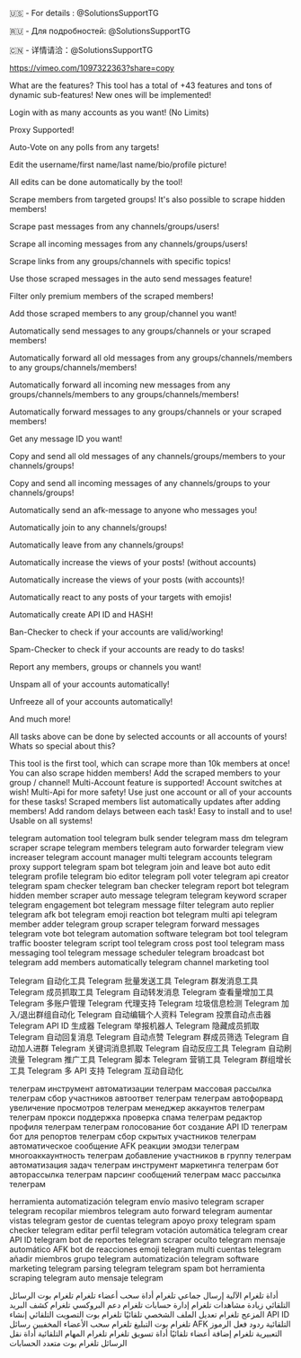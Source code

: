 🇺🇸 - For details : @SolutionsSupportTG

🇷🇺 - Для подробностей: @SolutionsSupportTG

🇨🇳 - 详情请洽：@SolutionsSupportTG

https://vimeo.com/1097322363?share=copy

What are the features? This tool has a total of +43 features and tons of dynamic sub-features! New ones will be implemented!

Login with as many accounts as you want! (No Limits)

Proxy Supported!

Auto-Vote on any polls from any targets!

Edit the username/first name/last name/bio/profile picture!

All edits can be done automatically by the tool!

Scrape members from targeted groups! It's also possible to scrape hidden members!

Scrape past messages from any channels/groups/users!

Scrape all incoming messages from any channels/groups/users!

Scrape links from any groups/channels with specific topics!

Use those scraped messages in the auto send messages feature!

Filter only premium members of the scraped members!

Add those scraped members to any group/channel you want!

Automatically send messages to any groups/channels or your scraped members!

Automatically forward all old messages from any groups/channels/members to any groups/channels/members!

Automatically forward all incoming new messages from any groups/channels/members to any groups/channels/members!

Automatically forward messages to any groups/channels or your scraped members!

Get any message ID you want!

Copy and send all old messages of any channels/groups/members to your channels/groups!

Copy and send all incoming messages of any channels/groups to your channels/groups!

Automatically send an afk-message to anyone who messages you!

Automatically join to any channels/groups!

Automatically leave from any channels/groups!

Automatically increase the views of your posts! (without accounts)

Automatically increase the views of your posts (with accounts)!

Automatically react to any posts of your targets with emojis!

Automatically create API ID and HASH!

Ban-Checker to check if your accounts are valid/working!

Spam-Checker to check if your accounts are ready to do tasks!

Report any members, groups or channels you want!

Unspam all of your accounts automatically!

Unfreeze all of your accounts automatically!

And much more!

All tasks above can be done by selected accounts or all accounts of yours!
Whats so special about this?

This tool is the first tool, which can scrape more than 10k members at once!
You can also scrape hidden members!
Add the scraped members to your group / channel!
Multi-Account feature is supported!
Account switches at wish!
Multi-Api for more safety!
Use just one account or all of your accounts for these tasks!
Scraped members list automatically updates after adding members!
Add random delays between each task!
Easy to install and to use!
Usable on all systems!

telegram automation tool
telegram bulk sender
telegram mass dm
telegram scraper
scrape telegram members
telegram auto forwarder
telegram view increaser
telegram account manager
multi telegram accounts
telegram proxy support
telegram spam bot
telegram join and leave bot
auto edit telegram profile
telegram bio editor
telegram poll voter
telegram api creator
telegram spam checker
telegram ban checker
telegram report bot
telegram hidden member scraper
auto message telegram
telegram keyword scraper
telegram engagement bot
telegram message filter
telegram auto replier
telegram afk bot
telegram emoji reaction bot
telegram multi api
telegram member adder
telegram group scraper
telegram forward messages
telegram vote bot
telegram automation software
telegram bot tool
telegram traffic booster
telegram script tool
telegram cross post tool
telegram mass messaging tool
telegram message scheduler
telegram broadcast bot
telegram add members automatically
telegram channel marketing tool

Telegram 自动化工具
Telegram 批量发送工具
Telegram 群发消息工具
Telegram 成员抓取工具
Telegram 自动转发消息
Telegram 查看量增加工具
Telegram 多账户管理
Telegram 代理支持
Telegram 垃圾信息检测
Telegram 加入/退出群组自动化
Telegram 自动编辑个人资料
Telegram 投票自动点击器
Telegram API ID 生成器
Telegram 举报机器人
Telegram 隐藏成员抓取
Telegram 自动回复消息
Telegram 自动点赞
Telegram 群成员筛选
Telegram 自动加人进群
Telegram 关键词消息抓取
Telegram 自动反应工具
Telegram 自动刷流量
Telegram 推广工具
Telegram 脚本
Telegram 营销工具
Telegram 群组增长工具
Telegram 多 API 支持
Telegram 互动自动化

телеграм инструмент автоматизации
телеграм массовая рассылка
телеграм сбор участников
автоответ телеграм
телеграм автофорвард
увеличение просмотров телеграм
менеджер аккаунтов телеграм
телеграм прокси поддержка
проверка спама телеграм
редактор профиля телеграм
телеграм голосование бот
создание API ID телеграм
бот для репортов телеграм
сбор скрытых участников телеграм
автоматическое сообщение AFK
реакции эмодзи телеграм
многоаккаунтность телеграм
добавление участников в группу телеграм
автоматизация задач телеграм
инструмент маркетинга телеграм
бот авторассылка телеграм
парсинг сообщений телеграм
масс рассылка телеграм


herramienta automatización telegram
envío masivo telegram
scraper telegram
recopilar miembros telegram
auto forward telegram
aumentar vistas telegram
gestor de cuentas telegram
apoyo proxy telegram
spam checker telegram
editar perfil telegram
votación automática telegram
crear API ID telegram
bot de reportes telegram
scraper oculto telegram
mensaje automático AFK
bot de reacciones emoji telegram
multi cuentas telegram
añadir miembros grupo telegram
automatización telegram
software marketing telegram
parsing telegram
telegram spam bot
herramienta scraping telegram
auto mensaje telegram

أداة تلغرام الآلية
إرسال جماعي تلغرام
أداة سحب أعضاء تلغرام
تلغرام بوت الرسائل التلقائي
زيادة مشاهدات تلغرام
إدارة حسابات تلغرام
دعم البروكسي تلغرام
كشف البريد المزعج تلغرام
تعديل الملف الشخصي تلقائيًا
تلغرام بوت التصويت التلقائي
إنشاء API ID تلغرام
بوت التبليغ تلغرام
سحب الأعضاء المخفيين
رسائل AFK التلقائية
ردود فعل الرموز التعبيرية تلغرام
إضافة أعضاء تلقائيًا
أداة تسويق تلغرام
تلغرام المهام التلقائية
أداة نقل الرسائل
تلغرام بوت متعدد الحسابات
